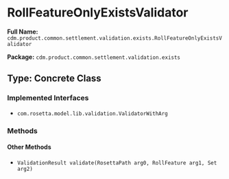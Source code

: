 # RollFeatureOnlyExistsValidator

**Full Name:** `cdm.product.common.settlement.validation.exists.RollFeatureOnlyExistsValidator`

**Package:** `cdm.product.common.settlement.validation.exists`

## Type: Concrete Class

### Implemented Interfaces

- `com.rosetta.model.lib.validation.ValidatorWithArg`

### Methods

#### Other Methods

- `ValidationResult validate(RosettaPath arg0, RollFeature arg1, Set arg2)`

